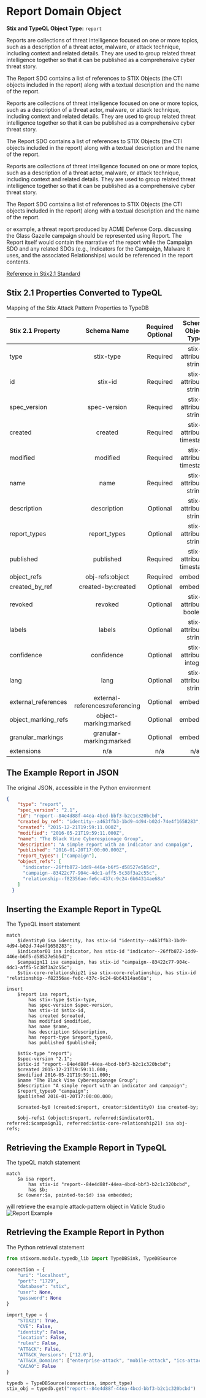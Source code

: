 # Report Domain Object

**Stix and TypeQL Object Type:**  `report`

Reports are collections of threat intelligence focused on one or more topics, such as a description of a threat actor, malware, or attack technique, including context and related details. They are used to group related threat intelligence together so that it can be published as a comprehensive cyber threat story.

 

The Report SDO contains a list of references to STIX Objects (the CTI objects included in the report) along with a textual description and the name of the report.

 Reports are collections of threat intelligence focused on one or more topics, such as a description of a threat actor, malware, or attack technique, including context and related details. They are used to group related threat intelligence together so that it can be published as a comprehensive cyber threat story.

 

The Report SDO contains a list of references to STIX Objects (the CTI objects included in the report) along with a textual description and the name of the report.

 Reports are collections of threat intelligence focused on one or more topics, such as a description of a threat actor, malware, or attack technique, including context and related details. They are used to group related threat intelligence together so that it can be published as a comprehensive cyber threat story.

 

The Report SDO contains a list of references to STIX Objects (the CTI objects included in the report) along with a textual description and the name of the report.

or example, a threat report produced by ACME Defense Corp. discussing the Glass Gazelle campaign should be represented using Report. The Report itself would contain the narrative of the report while the Campaign SDO and any related SDOs (e.g., Indicators for the Campaign, Malware it uses, and the associated Relationships) would be referenced in the report contents.

[Reference in Stix2.1 Standard](https://docs.oasis-open.org/cti/stix/v2.1/os/stix-v2.1-os.html#_n8bjzg1ysgdq)
## Stix 2.1 Properties Converted to TypeQL
Mapping of the Stix Attack Pattern Properties to TypeDB

|  Stix 2.1 Property    |           Schema Name             | Required  Optional  |      Schema Object Type | Schema Parent  |
|:--------------------|:--------------------------------:|:------------------:|:------------------------:|:-------------:|
|  type                 |            stix-type              |      Required       |  stix-attribute-string    |   attribute    |
|  id                   |             stix-id               |      Required       |  stix-attribute-string    |   attribute    |
|  spec_version         |           spec-version            |      Required       |  stix-attribute-string    |   attribute    |
|  created              |             created               |      Required       | stix-attribute-timestamp  |   attribute    |
|  modified             |             modified              |      Required       | stix-attribute-timestamp  |   attribute    |
| name |name |      Required       |  stix-attribute-string    |   attribute    |
| description |description |      Optional       |  stix-attribute-string    |   attribute    |
| report_types |report_types |      Optional       |  stix-attribute-string    |   attribute    |
| published |published |      Required       | stix-attribute-timestamp  |   attribute    |
| object_refs |obj-refs:object |      Required       |   embedded     |relation |
| created_by_ref       |        created-by:created         |      Optional       |   embedded     |relation |
|  revoked              |             revoked               |      Optional       |  stix-attribute-boolean   |   attribute    |
|  labels               |              labels               |      Optional       |  stix-attribute-string    |   attribute    |
|  confidence           |            confidence             |      Optional       |  stix-attribute-integer   |   attribute    |
|  lang                 |               lang                |      Optional       |  stix-attribute-string    |   attribute    |
|  external_references  | external-references:referencing   |      Optional       |   embedded     |relation |
|  object_marking_refs  |      object-marking:marked        |      Optional       |   embedded     |relation |
|  granular_markings    |     granular-marking:marked       |      Optional       |   embedded     |relation |
|  extensions           |               n/a                 |        n/a          |           n/a             |      n/a       |

## The Example Report in JSON
The original JSON, accessible in the Python environment
```json
{  
    "type": "report",  
    "spec_version": "2.1",  
    "id": "report--84e4d88f-44ea-4bcd-bbf3-b2c1c320bcbd",  
    "created_by_ref": "identity--a463ffb3-1bd9-4d94-b02d-74e4f1658283",  
    "created": "2015-12-21T19:59:11.000Z",  
    "modified": "2016-05-21T19:59:11.000Z",  
    "name": "The Black Vine Cyberespionage Group",  
    "description": "A simple report with an indicator and campaign",  
    "published": "2016-01-20T17:00:00.000Z",  
    "report_types": ["campaign"],  
    "object_refs": [  
      "indicator--26ffb872-1dd9-446e-b6f5-d58527e5b5d2",  
      "campaign--83422c77-904c-4dc1-aff5-5c38f3a2c55c",  
      "relationship--f82356ae-fe6c-437c-9c24-6b64314ae68a"  
    ]  
  } 
```


## Inserting the Example Report in TypeQL
The TypeQL insert statement
```typeql
match  
    $identity0 isa identity, has stix-id "identity--a463ffb3-1bd9-4d94-b02d-74e4f1658283";
    $indicator01 isa indicator, has stix-id "indicator--26ffb872-1dd9-446e-b6f5-d58527e5b5d2";
    $campaign11 isa campaign, has stix-id "campaign--83422c77-904c-4dc1-aff5-5c38f3a2c55c";
    $stix-core-relationship21 isa stix-core-relationship, has stix-id "relationship--f82356ae-fe6c-437c-9c24-6b64314ae68a";

insert 
    $report isa report,
        has stix-type $stix-type,
        has spec-version $spec-version,
        has stix-id $stix-id,
        has created $created,
        has modified $modified,
        has name $name,
        has description $description,
        has report-type $report_types0,
        has published $published;
    
    $stix-type "report";
    $spec-version "2.1";
    $stix-id "report--84e4d88f-44ea-4bcd-bbf3-b2c1c320bcbd";
    $created 2015-12-21T19:59:11.000;
    $modified 2016-05-21T19:59:11.000;
    $name "The Black Vine Cyberespionage Group";
    $description "A simple report with an indicator and campaign";
    $report_types0 "campaign";
    $published 2016-01-20T17:00:00.000;
    
    $created-by0 (created:$report, creator:$identity0) isa created-by;
    
    $obj-refs1 (object:$report, referred:$indicator01, referred:$campaign11, referred:$stix-core-relationship21) isa obj-refs;
```

## Retrieving the Example Report in TypeQL
The typeQL match statement

```typeql
match
    $a isa report,
        has stix-id "report--84e4d88f-44ea-4bcd-bbf3-b2c1c320bcbd",
        has $b;
    $c (owner:$a, pointed-to:$d) isa embedded;
```


will retrieve the example attack-pattern object in Vaticle Studio
![Report Example](./img/report.png)

## Retrieving the Example Report  in Python
The Python retrieval statement

```python
from stixorm.module.typedb_lib import TypeDBSink, TypeDBSource

connection = {
    "uri": "localhost",
    "port": "1729",
    "database": "stix",
    "user": None,
    "password": None
}

import_type = {
    "STIX21": True,
    "CVE": False,
    "identity": False,
    "location": False,
    "rules": False,
    "ATT&CK": False,
    "ATT&CK_Versions": ["12.0"],
    "ATT&CK_Domains": ["enterprise-attack", "mobile-attack", "ics-attack"],
    "CACAO": False
}

typedb = TypeDBSource(connection, import_type)
stix_obj = typedb.get("report--84e4d88f-44ea-4bcd-bbf3-b2c1c320bcbd")
```

